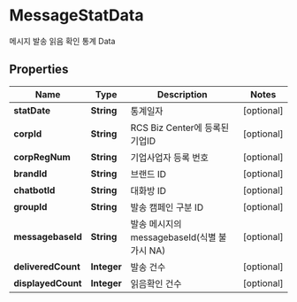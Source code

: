 

# MessageStatData

메시지 발송 읽음 확인 통계 Data

## Properties

| Name | Type | Description | Notes |
|------------ | ------------- | ------------- | -------------|
|**statDate** | **String** | 통계일자 |  [optional] |
|**corpId** | **String** | RCS Biz Center에 등록된 기업ID |  [optional] |
|**corpRegNum** | **String** | 기업사업자 등록 번호 |  [optional] |
|**brandId** | **String** | 브랜드 ID |  [optional] |
|**chatbotId** | **String** | 대화방 ID |  [optional] |
|**groupId** | **String** | 발송 캠페인 구분 ID |  [optional] |
|**messagebaseId** | **String** | 발송 메시지의 messagebaseId(식별 불가시 NA) |  [optional] |
|**deliveredCount** | **Integer** | 발송 건수 |  [optional] |
|**displayedCount** | **Integer** | 읽음확인 건수 |  [optional] |



